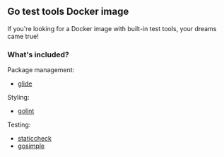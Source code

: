 ## Go test tools Docker image

If you're looking for a Docker image with built-in test tools, your dreams came true!

### What's included?

Package management:

- [glide](https://github.com/Masterminds/glide)

Styling:

- [golint](https://github.com/golang/lint)

Testing:

- [staticcheck](https://github.com/dominikh/go-tools)
- [gosimple](https://github.com/dominikh/go-tools)
